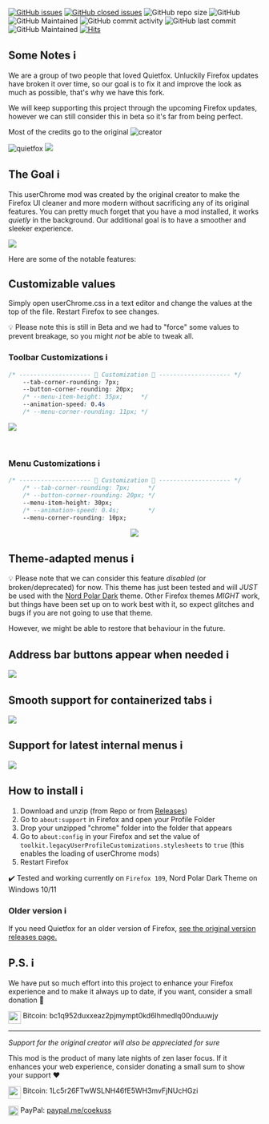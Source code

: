 [![GitHub issues](https://img.shields.io/github/issues/TheGITofTeo997/quietfoxReborn)](https://github.com/TheGITofTeo997/quietfoxReborn/issues)
[![GitHub closed issues](https://badgen.net/github/closed-issues/TheGITofTeo997/quietfoxReborn?color=green)](https://github.com/TheGITofTeo997/quietfoxReborn/issues?q=is%3Aissue+is%3Aclosed)
![GitHub repo size](https://img.shields.io/github/repo-size/TheGITofTeo997/quietfoxReborn)
![GitHub](https://img.shields.io/github/license/TheGITofTeo997/quietfoxReborn?color=blue)
![GitHub Maintained](https://img.shields.io/badge/Open%20Source-Yes-green)
![GitHub commit activity](https://img.shields.io/github/commit-activity/y/TheGITofTeo997/quietfoxReborn)
![GitHub last commit](https://img.shields.io/github/last-commit/TheGITofTeo997/quietfoxReborn)
![GitHub Maintained](https://img.shields.io/badge/maintained-yes-green)
[![Hits](https://hits.seeyoufarm.com/api/count/incr/badge.svg?url=https%3A%2F%2Fgithub.com%2FTheGITofTeo997%2FquietfoxReborn&count_bg=%2379C83D&title_bg=%23555555&icon=&icon_color=%23E7E7E7&title=hits&edge_flat=false)](https://hits.seeyoufarm.com)


## Some Notes ℹ️
We are a group of two people that loved Quietfox. Unluckily Firefox updates have broken it over time, so our goal is to fix it and improve the look as much as possible, that's why we have this fork. 

We will keep supporting this project through the upcoming Firefox updates, however we can still consider this in beta so it's far from being perfect.

Most of the credits go to the original ![creator](https://github.com/kamrynsite)

![quietfox](https://github.com/TheGITofTeo997/quietfoxReborn/blob/master/images/logo.png)
![](https://github.com/TheGITofTeo997/quietfoxReborn/blob/master/images/main.gif)


## The Goal ℹ️
This userChrome mod was created by the original creator to make the Firefox UI cleaner and more modern without sacrificing any of its original features. You can pretty much forget that you have a mod installed, it works *quietly* in the background. Our additional goal is to have a smoother and sleeker experience.

![](https://github.com/TheGITofTeo997/quietfoxReborn/blob/master/images/smoothbar.gif)

Here are some of the notable features:


## Customizable values 
Simply open userChrome.css in a text editor and change the values at the top of the file. Restart Firefox to see changes.

💡 Please note this is still in Beta and we had to "force" some values to prevent breakage, so you might *not* be able to tweak all.

### Toolbar Customizations ℹ️

```CSS
/* -------------------- 🎨 Customization 🎨 -------------------- */
    --tab-corner-rounding: 7px;
    --button-corner-rounding: 20px;
    /* --menu-item-height: 35px;     */
    --animation-speed: 0.4s
    /* --menu-corner-rounding: 11px; */
```
![](https://github.com/TheGITofTeo997/quietfoxReborn/blob/master/images/bar.gif)

<br>

### Menu Customizations ℹ️
```CSS
/* -------------------- 🎨 Customization 🎨 -------------------- */
    /* --tab-corner-rounding: 7px;     */
    /* --button-corner-rounding: 20px; */
    --menu-item-height: 30px;
    /* --animation-speed: 0.4s;        */
    --menu-corner-rounding: 10px;
```

<p align="center">
    <img src="https://raw.githubusercontent.com/TheGITofTeo997/quietfoxReborn/master/images/context.jpg">
</p>

## Theme-adapted menus ℹ️
💡 Please note that we can consider this feature *disabled* (or broken/deprecated) for now. This theme has just been tested and will *JUST* be used with the [Nord Polar Dark](https://addons.mozilla.org/it/firefox/addon/nord-polar-night-theme/) theme. Other Firefox themes *MIGHT* work, but things have been set up on to work best with it, so expect glitches and bugs if you are not going to use that theme.

However, we might be able to restore that behaviour in the future.

## Address bar buttons appear when needed ℹ️
![](https://github.com/TheGITofTeo997/quietfoxReborn/blob/master/images/buttons.gif)

## Smooth support for containerized tabs ℹ️
![](https://github.com/TheGITofTeo997/quietfoxReborn/blob/master/images/container.gif)

## Support for latest internal menus ℹ️
![](https://github.com/TheGITofTeo997/quietfoxReborn/blob/master/images/ext.jpg)

## How to install ℹ️
1. Download and unzip (from Repo or from [Releases](https://github.com/TheGITofTeo997/quietfoxReborn/releases))
2. Go to `about:support` in Firefox and open your Profile Folder
3. Drop your unzipped "chrome" folder into the folder that appears
4. Go to `about:config` in your Firefox and set the value of `toolkit.legacyUserProfileCustomizations.stylesheets` to `true` (this enables the loading of userChrome mods)
5. Restart Firefox


✔️ Tested and working currently on `Firefox 109`, Nord Polar Dark Theme on Windows 10/11 


### Older version ℹ️
If you need Quietfox for an older version of Firefox, [see the original version releases page.](https://github.com/kamrynsite/quietfox/releases)


## P.S. ℹ️

We have put so much effort into this project to enhance your Firefox experience and to make it always up to date, if you want, consider a small donation 💖

<img align="top" width="25px" src="https://coekuss.com/quietfox/bitcoin.png"> Bitcoin: bc1q952duxxeaz2pjmympt0kd6lhmedlq00nduuwjy

---

*Support for the original creator will also be appreciated for sure*

This mod is the product of many late nights of zen laser focus. If it enhances your web experience, consider donating a small sum to show your support ❤

<img align="top" width="25px" src="https://coekuss.com/quietfox/bitcoin.png"> Bitcoin: 1Lc5r26FTwWSLNH46fE5WH3mvFjNUcHGzi

<img align="top" width="20px" src="https://coekuss.com/quietfox/paypal.png"> PayPal: [paypal.me/coekuss](https://paypal.me/coekuss)
